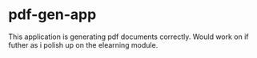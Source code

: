 # pdf-gen-app

This application is generating pdf documents correctly. Would work on if futher as i polish up on the elearning module.
